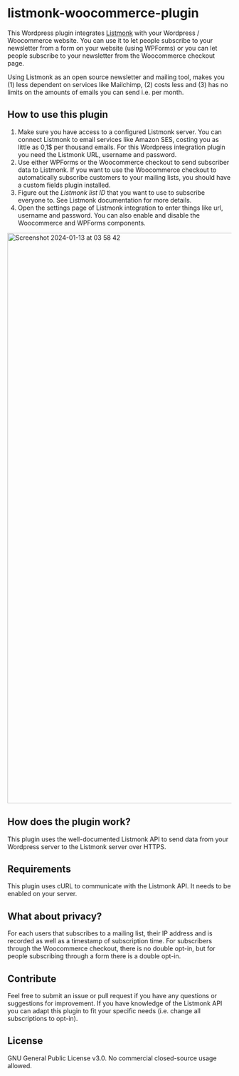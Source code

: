 # listmonk-woocommerce-plugin

This Wordpress plugin integrates [Listmonk](https://listmonk.app/) with your Wordpress / Woocommerce website. You can use it to let people subscribe to your newsletter from a form on your website (using WPForms) or you can let people subscribe to your newsletter from the Woocommerce checkout page. 

Using Listmonk as an open source newsletter and mailing tool, makes you (1) less dependent on services like Mailchimp, (2) costs less and (3) has no limits on the amounts of emails you can send i.e. per month.

## How to use this plugin

1. Make sure you have access to a configured Listmonk server. You can connect Listmonk to email services like Amazon SES, costing you as little as 0,1$ per thousand emails. For this Wordpress integration plugin you need the Listmonk URL, username and password.
2. Use either WPForms or the Woocommerce checkout to send subscriber data to Listmonk. If you want to use the Woocommerce checkout to automatically subscribe customers to your mailing lists, you should have a custom fields plugin installed.
3. Figure out the _Listmonk list ID_ that you want to use to subscribe everyone to. See Listmonk documentation for more details.
4. Open the settings page of Listmonk integration to enter things like url, username and password. You can also enable and disable the Woocommerce and WPForms components. 
<img width="1279" alt="Screenshot 2024-01-13 at 03 58 42" src="https://github.com/post-duif/listmonk-woocommerce-plugin/assets/126626953/5383d893-8963-41ed-9cc6-dc767782c2e7">

## How does the plugin work?

This plugin uses the well-documented Listmonk API to send data from your Wordpress server to the Listmonk server over HTTPS.

## Requirements
This plugin uses cURL to communicate with the Listmonk API. It needs to be enabled on your server.

## What about privacy?

For each users that subscribes to a mailing list, their IP address and is recorded as well as a timestamp of subscription time. For subscribers through the Woocommerce checkout, there is no double opt-in, but for people subscribing through a form there is a double opt-in. 

## Contribute

Feel free to submit an issue or pull request if you have any questions or suggestions for improvement. If you have knowledge of the Listmonk API you can adapt this plugin to fit your specific needs (i.e. change all subscriptions to opt-in).

## License
GNU General Public License v3.0. No commercial closed-source usage allowed.
